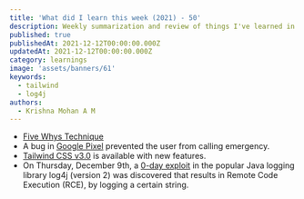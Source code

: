 ```yaml
---
title: 'What did I learn this week (2021) - 50'
description: Weekly summarization and review of things I've learned in the second week of December 2021 
published: true
publishedAt: 2021-12-12T00:00:00.000Z
updatedAt: 2021-12-12T00:00:00.000Z
category: learnings
image: 'assets/banners/61'
keywords: 
  - tailwind
  - log4j
authors:
  - Krishna Mohan A M
---
```


- [Five Whys Technique](https://blog.superhuman.com/five-whys-method/)
- A bug in [Google Pixel](https://old.reddit.com/r/GooglePixel/comments/r4xz1f/pixel_prevented_me_from_calling_911/) prevented the user from calling emergency.
- [Tailwind CSS v3.0](https://tailwindcss.com/blog/tailwindcss-v3) is available with new features.
- On Thursday, December 9th, a [0-day exploit](https://www.lunasec.io/docs/blog/log4j-zero-day/) in the popular Java logging library log4j (version 2) was discovered that results in Remote Code Execution (RCE), by logging a certain string.